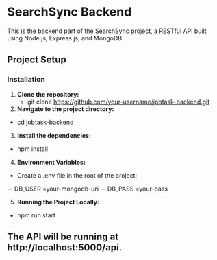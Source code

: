 # SearchSync Backend

This is the backend part of the SearchSync project, a RESTful API built using Node.js, Express.js, and MongoDB.

## Project Setup

### Installation

1. **Clone the repository:**
   - git clone https://github.com/your-username/jobtask-backend.git
2. **Navigate to the project directory:**
  - cd jobtask-backend
3. **Install the dependencies:**
  - npm install
4. **Environment Variables:**
  - Create a .env file in the root of the project:

  -- DB_USER =your-mongodb-uri
  -- DB_PASS =your-pass

5. **Running the Project Locally:**

 - npm run start

## The API will be running at http://localhost:5000/api.

